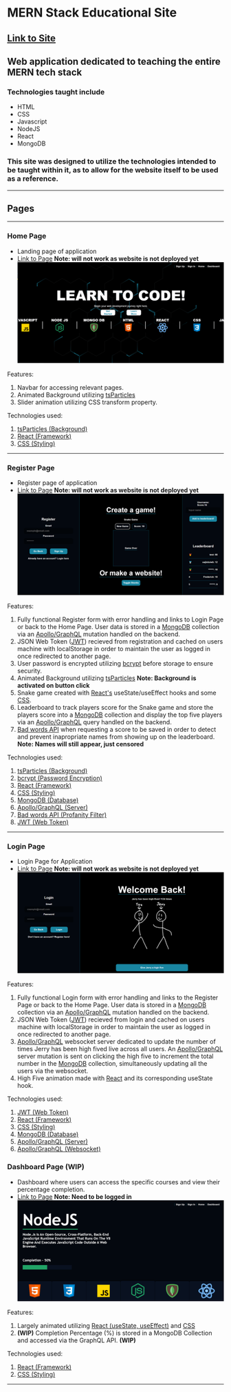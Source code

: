 # MERN Stack Educational Site

## [Link to Site](https://mern-edu-site.herokuapp.com/)

## Web application dedicated to teaching the entire MERN tech stack

### Technologies taught include

- HTML
- CSS
- Javascript
- NodeJS
- React
- MongoDB

### This site was designed to utilize the technologies intended to be taught within it, as to allow for the website itself to be used as a reference.

---

## **Pages**

---

### **Home Page**

- Landing page of application
- [Link to Page](https://mern-edu-site.herokuapp.com/) **Note: will not work as website is not deployed yet**
  ![Home Page](./client/src/assets/readmeImages/Home-page.PNG)

Features:

1. Navbar for accessing relevant pages.
2. Animated Background utilizing [tsParticles](https://particles.js.org/)
3. Slider animation utilizing CSS transform property.

Technologies used:

1. [tsParticles (Background)](https://particles.js.org/)
2. [React (Framework)](https://react.dev/)
3. [CSS (Styling)](https://www.w3schools.com/css/)

---

### **Register Page**

- Register page of application
- [Link to Page](https://mern-edu-site.herokuapp.com/register) **Note: will not work as website is not deployed yet**
  ![Register Page](./client/src/assets/readmeImages/Register-page.PNG)

Features:

1. Fully functional Register form with error handling and links to Login Page or back to the Home Page. User data is stored in a [MongoDB](https://www.mongodb.com/) collection via an [Apollo/GraphQL](https://www.apollographql.com/docs/) mutation handled on the backend.
2. JSON Web Token ([JWT](https://jwt.io/)) recieved from registration and cached on users machine with localStorage in order to maintain the user as logged in once redirected to another page.
3. User password is encrypted utilizing [bcrypt](https://www.npmjs.com/package/bcrypt) before storage to ensure security.
4. Animated Background utilizing [tsParticles](https://particles.js.org/) **Note: Background is activated on button click**
5. Snake game created with [React's](https://react.dev/) useState/useEffect hooks and some [CSS](https://www.w3schools.com/css/).
6. Leaderboard to track players score for the Snake game and store the players score into a [MongoDB](https://www.mongodb.com/) collection and display the top five players via an [Apollo/GraphQL](https://www.apollographql.com/docs/) query handled on the backend.
7. [Bad words API](https://apilayer.com/marketplace/bad_words-api) when requesting a score to be saved in order to detect and prevent inapropriate names from showing up on the leaderboard. **Note: Names will still appear, just censored**

Technologies used:

1. [tsParticles (Background)](https://particles.js.org/)
2. [bcrypt (Password Encryption)](https://www.npmjs.com/package/bcrypt)
3. [React (Framework)](https://react.dev/)
4. [CSS (Styling)](https://www.w3schools.com/css/)
5. [MongoDB (Database)](https://www.mongodb.com/)
6. [Apollo/GraphQL (Server)](https://www.apollographql.com/docs/)
7. [Bad words API (Profanity Filter)](https://apilayer.com/marketplace/bad_words-api)
8. [JWT (Web Token)](https://jwt.io/)

---

### **Login Page**

- Login Page for Application
- [Link to Page](https://mern-edu-site.herokuapp.com/login) **Note: will not work as website is not deployed yet**
  ![Login Page](./client/src/assets/readmeImages/Login-page.PNG)

Features:

1. Fully functional Login form with error handling and links to the Register Page or back to the Home Page. User data is stored in a [MongoDB](https://www.mongodb.com/) collection via an [Apollo/GraphQL](https://www.apollographql.com/docs/) mutation handled on the backend.
2. JSON Web Token ([JWT](https://jwt.io/)) recieved from login and cached on users machine with localStorage in order to maintain the user as logged in once redirected to another page.
3. [Apollo/GraphQL](https://www.apollographql.com/docs/react/api/link/apollo-link-ws/) websocket server dedicated to update the number of times Jerry has been high fived live across all users. An [Apollo/GraphQL](https://www.apollographql.com/docs/) server mutation is sent on clicking the high five to increment the total number in the [MongoDB](https://www.mongodb.com/) collection, simultaneously updating all the users via the websocket.
4. High Five animation made with [React](https://react.dev/) and its corresponding useState hook.

Technologies used:

1. [JWT (Web Token)](https://jwt.io/)
2. [React (Framework)](https://react.dev/)
3. [CSS (Styling)](https://www.w3schools.com/css/)
4. [MongoDB (Database)](https://www.mongodb.com/)
5. [Apollo/GraphQL (Server)](https://www.apollographql.com/docs/)
6. [Apollo/GraphQL (Websocket)](https://www.apollographql.com/docs/react/api/link/apollo-link-ws/)

### **Dashboard Page** **(WIP)**

- Dashboard where users can access the specific courses and view their percentage completion.
- [Link to Page](https://mern-edu-site.herokuapp.com/) **Note: Need to be logged in**
  ![Dashboard Page](./client/src/assets/readmeImages/Dashboard-page.PNG)

Features:

1. Largely animated utilizing [React (useState, useEffect)](https://react.dev/) and [CSS](https://www.w3schools.com/css/)
2. **(WIP)** Completion Percentage (%) is stored in a MongoDB Collection and accessed via the GraphQL API. **(WIP)**

Technologies used:

1. [React (Framework)](https://react.dev/)
2. [CSS (Styling)](https://www.w3schools.com/css/)

---
